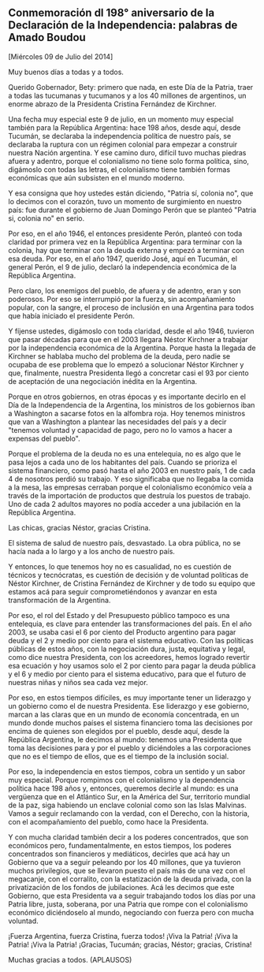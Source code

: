 Conmemoración dl 198° aniversario de la Declaración de la Independencia: palabras de Amado Boudou
-------------------------------------------------------------------------------------------------

[Miércoles 09 de Julio del 2014]

Muy buenos días a todas y a todos.

Querido Gobernador, Bety: primero que nada, en este Día de la Patria,
traer a todas las tucumanas y tucumanos y a los 40 millones de
argentinos, un enorme abrazo de la Presidenta Cristina Fernández de
Kirchner.

Una fecha muy especial este 9 de julio, en un momento muy especial
también para la República Argentina: hace 198 años, desde aquí, desde
Tucumán, se declaraba la independencia política de nuestro país, se
declaraba la ruptura con un régimen colonial para empezar a construir
nuestra Nación argentina. Y ese camino duro, difícil tuvo muchas piedras
afuera y adentro, porque el colonialismo no tiene solo forma política,
sino, digámoslo con todas las letras, el colonialismo tiene también
formas económicas que aún subsisten en el mundo moderno.

Y esa consigna que hoy ustedes están diciendo, "Patria sí, colonia no",
que lo decimos con el corazón, tuvo un momento de surgimiento en nuestro
país: fue durante el gobierno de Juan Domingo Perón que se planteó
"Patria si, colonia no" en serio.

Por eso, en el año 1946, el entonces presidente Perón, planteó con toda
claridad por primera vez en la República Argentina: para terminar con la
colonia, hay que terminar con la deuda externa y empezó a terminar con
esa deuda. Por eso, en el año 1947, querido José, aquí en Tucumán, el
general Perón, el 9 de julio, declaró la independencia económica de la
República Argentina.

Pero claro, los enemigos del pueblo, de afuera y de adentro, eran y son
poderosos. Por eso se interrumpió por la fuerza, sin acompañamiento
popular, con la sangre, el proceso de inclusión en una Argentina para
todos que había iniciado el presidente Perón.

Y fíjense ustedes, digámoslo con toda claridad, desde el año 1946,
tuvieron que pasar décadas para que en el 2003 llegara Néstor Kirchner a
trabajar por la independencia económica de la Argentina. Porque hasta la
llegada de Kirchner se hablaba mucho del problema de la deuda, pero
nadie se ocupaba de ese problema que lo empezó a solucionar Néstor
Kirchner y que, finalmente, nuestra Presidenta llegó a concretar casi el
93 por ciento de aceptación de una negociación inédita en la Argentina.

Porque en otros gobiernos, en otras épocas y es importante decirlo en el
Día de la Independencia de la Argentina, los ministros de los gobiernos
iban a Washington a sacarse fotos en la alfombra roja. Hoy tenemos
ministros que van a Washington a plantear las necesidades del país y a
decir "tenemos voluntad y capacidad de pago, pero no lo vamos a hacer a
expensas del pueblo".

Porque el problema de la deuda no es una entelequia, no es algo que le
pasa lejos a cada uno de los habitantes del país. Cuando se prioriza el
sistema financiero, como pasó hasta el año 2003 en nuestro país, 1 de
cada 4 de nosotros perdió su trabajo. Y eso significaba que no llegaba
la comida a la mesa, las empresas cerraban porque el colonialismo
económico veía a través de la importación de productos que destruía los
puestos de trabajo. Uno de cada 2 adultos mayores no podía acceder a una
jubilación en la República Argentina.

Las chicas, gracias Néstor, gracias Cristina.

El sistema de salud de nuestro país, desvastado. La obra pública, no se
hacía nada a lo largo y a los ancho de nuestro país.

Y entonces, lo que tenemos hoy no es casualidad, no es cuestión de
técnicos y tecnócratas, es cuestión de decisión y de voluntad políticas
de Néstor Kirchner, de Cristina Fernández de Kirchner y de todo su
equipo que estamos acá para seguir comprometiéndonos y avanzar en esta
transformación de la Argentina.

Por eso, el rol del Estado y del Presupuesto público tampoco es una
entelequia, es clave para entender las transformaciones del país. En el
año 2003, se usaba casi el 6 por ciento del Producto argentino para
pagar deuda y el 2 y medio por ciento para el sistema educativo. Con las
políticas públicas de estos años, con la negociación dura, justa,
equitativa y legal, como dice nuestra Presidenta, con los acreedores,
hemos logrado revertir esa ecuación y hoy usamos solo el 2 por ciento
para pagar la deuda pública y el 6 y medio por ciento para el sistema
educativo, para que el futuro de nuestras niñas y niños sea cada vez
mejor.

Por eso, en estos tiempos difíciles, es muy importante tener un
liderazgo y un gobierno como el de nuestra Presidenta. Ese liderazgo y
ese gobierno, marcan a las claras que en un mundo de economía
concentrada, en un mundo donde muchos países el sistema financiero toma
las decisiones por encima de quienes son elegidos por el pueblo, desde
aquí, desde la República Argentina, le decimos al mundo: tenemos una
Presidenta que toma las decisiones para y por el pueblo y diciéndoles a
las corporaciones que no es el tiempo de ellos, que es el tiempo de la
inclusión social.

Por eso, la independencia en estos tiempos, cobra un sentido y un sabor
muy especial. Porque rompimos con el colonialismo y la dependencia
política hace 198 años y, entonces, queremos decirle al mundo: es una
vergüenza que en el Atlántico Sur, en la América del Sur, territorio
mundial de la paz, siga habiendo un enclave colonial como son las Islas
Malvinas. Vamos a seguir reclamando con la verdad, con el Derecho, con
la historia, con el acompañamiento del pueblo, como hace la Presidenta.

Y con mucha claridad también decir a los poderes concentrados, que son
económicos pero, fundamentalmente, en estos tiempos, los poderes
concentrados son financieros y mediáticos, decirles que acá hay un
Gobierno que va a seguir peleando por los 40 millones, que ya tuvieron
muchos privilegios, que se llevaron puesto el país más de una vez con el
megacanje, con el corralito, con la estatización de la deuda privada,
con la privatización de los fondos de jubilaciones. Acá les decimos que
este Gobierno, que esta Presidenta va a seguir trabajando todos los días
por una Patria libre, justa, soberana, por una Patria que rompe con el
colonialismo económico diciéndoselo al mundo, negociando con fuerza pero
con mucha voluntad.

¡Fuerza Argentina, fuerza Cristina, fuerza todos! ¡Viva la Patria! ¡Viva
la Patria! ¡Viva la Patria! ¡Gracias, Tucumán; gracias, Néstor; gracias,
Cristina!

Muchas gracias a todos. (APLAUSOS)
